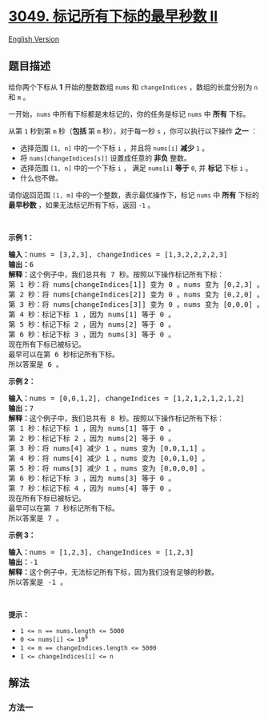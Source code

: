 # [3049. 标记所有下标的最早秒数 II](https://leetcode.cn/problems/earliest-second-to-mark-indices-ii)

[English Version](/solution/3000-3099/3049.Earliest%20Second%20to%20Mark%20Indices%20II/README_EN.md)

<!-- tags:贪心,数组,二分查找,堆（优先队列） -->

## 题目描述

<!-- 这里写题目描述 -->

<p>给你两个下标从 <strong>1</strong>&nbsp;开始的整数数组&nbsp;<code>nums</code> 和&nbsp;<code>changeIndices</code>&nbsp;，数组的长度分别为&nbsp;<code>n</code> 和&nbsp;<code>m</code>&nbsp;。</p>

<p>一开始，<code>nums</code>&nbsp;中所有下标都是未标记的，你的任务是标记 <code>nums</code>&nbsp;中 <strong>所有</strong>&nbsp;下标。</p>

<p>从第 <code>1</code>&nbsp;秒到第 <code>m</code>&nbsp;秒（<b>包括&nbsp;</b>第&nbsp;<code>m</code>&nbsp;秒），对于每一秒 <code>s</code>&nbsp;，你可以执行以下操作 <strong>之一</strong>&nbsp;：</p>

<ul>
	<li>选择范围&nbsp;<code>[1, n]</code>&nbsp;中的一个下标 <code>i</code>&nbsp;，并且将&nbsp;<code>nums[i]</code> <strong>减少</strong>&nbsp;<code>1</code>&nbsp;。</li>
	<li>将&nbsp;<code>nums[changeIndices[s]]</code>&nbsp;设置成任意的 <strong>非负</strong>&nbsp;整数。</li>
	<li>选择范围&nbsp;<code>[1, n]</code>&nbsp;中的一个下标&nbsp;<code>i</code>&nbsp;， 满足&nbsp;<code>nums[i]</code> <strong>等于</strong> <code>0</code>, 并 <strong>标记</strong>&nbsp;下标&nbsp;<code>i</code> 。</li>
	<li>什么也不做。</li>
</ul>

<p>请你返回范围 <code>[1, m]</code>&nbsp;中的一个整数，表示最优操作下，标记&nbsp;<code>nums</code>&nbsp;中 <strong>所有</strong>&nbsp;下标的 <strong>最早秒数</strong>&nbsp;，如果无法标记所有下标，返回 <code>-1</code>&nbsp;。</p>

<p>&nbsp;</p>

<p><strong>示例 1：</strong></p>

<pre>
<b>输入：</b>nums = [3,2,3], changeIndices = [1,3,2,2,2,2,3]
<b>输出：</b>6
<b>解释：</b>这个例子中，我们总共有 7 秒。按照以下操作标记所有下标：
第 1 秒：将 nums[changeIndices[1]] 变为 0 。nums 变为 [0,2,3] 。
第 2 秒：将 nums[changeIndices[2]] 变为 0 。nums 变为 [0,2,0] 。
第 3 秒：将 nums[changeIndices[3]] 变为 0 。nums 变为 [0,0,0] 。
第 4 秒：标记下标 1 ，因为 nums[1] 等于 0 。
第 5 秒：标记下标 2 ，因为 nums[2] 等于 0 。
第 6 秒：标记下标 3 ，因为 nums[3] 等于 0 。
现在所有下标已被标记。
最早可以在第 6 秒标记所有下标。
所以答案是 6 。
</pre>

<p><strong class="example">示例 2：</strong></p>

<pre>
<b>输入：</b>nums = [0,0,1,2], changeIndices = [1,2,1,2,1,2,1,2]
<b>输出：</b>7
<b>解释：</b>这个例子中，我们总共有 8 秒。按照以下操作标记所有下标：
第 1 秒：标记下标 1 ，因为 nums[1] 等于 0 。
第 2 秒：标记下标 2 ，因为 nums[2] 等于 0 。
第 3 秒：将 nums[4] 减少 1 。nums 变为 [0,0,1,1] 。
第 4 秒：将 nums[4] 减少 1 。nums 变为 [0,0,1,0] 。
第 5 秒：将 nums[3] 减少 1 。nums 变为 [0,0,0,0] 。
第 6 秒：标记下标 3 ，因为 nums[3] 等于 0 。
第 7 秒：标记下标 4 ，因为 nums[4] 等于 0 。
现在所有下标已被标记。
最早可以在第 7 秒标记所有下标。
所以答案是 7 。
</pre>

<p><strong class="example">示例 3：</strong></p>

<pre>
<b>输入：</b>nums = [1,2,3], changeIndices = [1,2,3]
<b>输出：</b>-1
<strong>解释：</strong>这个例子中，无法标记所有下标，因为我们没有足够的秒数。
所以答案是 -1 。
</pre>

<p>&nbsp;</p>

<p><strong>提示：</strong></p>

<ul>
	<li><code>1 &lt;= n == nums.length &lt;= 5000</code></li>
	<li><code>0 &lt;= nums[i] &lt;= 10<sup>9</sup></code></li>
	<li><code>1 &lt;= m == changeIndices.length &lt;= 5000</code></li>
	<li><code>1 &lt;= changeIndices[i] &lt;= n</code></li>
</ul>

## 解法

### 方法一

<!-- tabs:start -->

```python

```

```java

```

```cpp

```

```go

```

<!-- tabs:end -->

<!-- end -->
